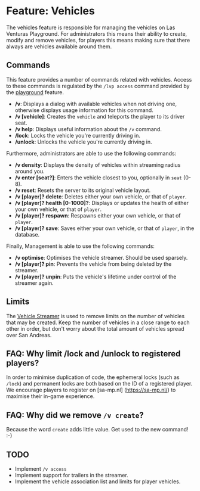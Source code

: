 # Feature: Vehicles
The vehicles feature is responsible for managing the vehicles on Las Venturas Playground. For
administrators this means their ability to create, modify and remove vehicles, for players this
means making sure that there always are vehicles available around them.

## Commands
This feature provides a number of commands related with vehicles. Access to these commands is
regulated by the `/lvp access` command provided by the [playground](../playground) feature.

  * **/v**: Displays a dialog with available vehicles when not driving one, otherwise displays
    usage information for this command.
  * **/v [vehicle]**: Creates the `vehicle` and teleports the player to its driver seat.
  * **/v help**: Displays useful information about the `/v` command.
  * **/lock**: Locks the vehicle you're currently driving in.
  * **/unlock**: Unlocks the vehicle you're currently driving in.

Furthermore, administrators are able to use the following commands:

  * **/v density**: Displays the density of vehicles within streaming radius around you.
  * **/v enter [seat?]**: Enters the vehicle closest to you, optionally in `seat` (0-8).
  * **/v reset**: Resets the server to its original vehicle layout.
  * **/v [player]? delete**: Deletes either your own vehicle, or that of `player`.
  * **/v [player]? health [0-1000]?**: Displays or updates the health of either your own vehicle, or
  that of `player`.
  * **/v [player]? respawn**: Respawns either your own vehicle, or that of `player`.
  * **/v [player]? save**: Saves either your own vehicle, or that of `player`, in the database.

Finally, Management is able to use the following commands:

  * **/v optimise**: Optimises the vehicle streamer. Should be used sparsely.
  * **/v [player]? pin**: Prevents the vehicle from being deleted by the streamer.
  * **/v [player]? unpin**: Puts the vehicle's lifetime under control of the streamer again.


## Limits
The [Vehicle Streamer](../streamer/vehicle_streamer.js) is used to remove limits on the number of
vehicles that may be created. Keep the number of vehicles in a close range to each other in order,
but don't worry about the total amount of vehicles spread over San Andreas.


## FAQ: Why limit /lock and /unlock to registered players?
In order to minimise duplication of code, the ephemeral locks (such as `/lock`) and permanent locks
are both based on the ID of a registered player. We encourage players to register on [sa-mp.nl]
(https://sa-mp.nl/) to maximise their in-game experience.


## FAQ: Why did we remove `/v create`?
Because the word `create` adds little value. Get used to the new command! :-)


## TODO
- Implement `/v access`
- Implement support for trailers in the streamer.
- Implement the vehicle association list and limits for player vehicles.
